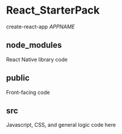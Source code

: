 # React_StarterPack

create-react-app *APPNAME*

## node_modules
React Native library code
## public
Front-facing code
## src
Javascript, CSS, and general logic code here
